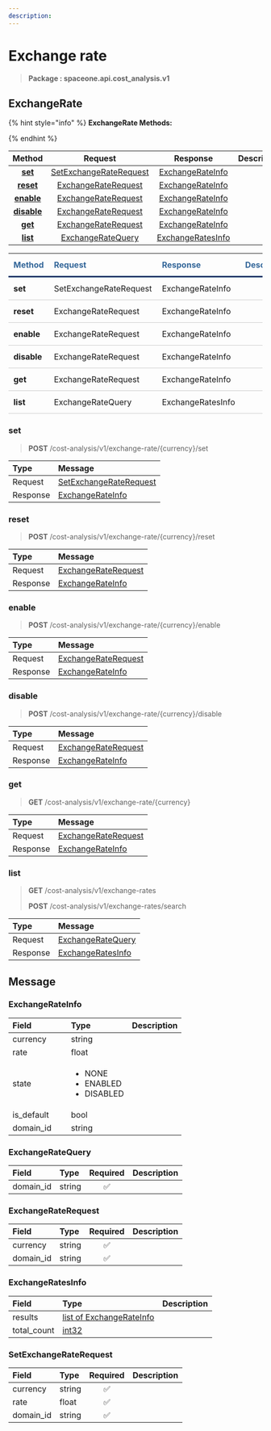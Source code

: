 ```yaml
---
description:  
---
```

# Exchange rate

>  **Package : spaceone.api.cost_analysis.v1**

## ExchangeRate

{% hint style="info" %}
**ExchangeRate Methods:**

{%  endhint %}


| Method | Request | Response | Description |
| :-----: | :--------: | :--------: | :-------------------- |
| [**set**](exchange-rate.md#set)|   [SetExchangeRateRequest](exchange-rate.md#setexchangeraterequest) |   [ExchangeRateInfo](exchange-rate.md#exchangerateinfo) |  |
| [**reset**](exchange-rate.md#reset)|   [ExchangeRateRequest](exchange-rate.md#exchangeraterequest) |   [ExchangeRateInfo](exchange-rate.md#exchangerateinfo) |  |
| [**enable**](exchange-rate.md#enable)|   [ExchangeRateRequest](exchange-rate.md#exchangeraterequest) |   [ExchangeRateInfo](exchange-rate.md#exchangerateinfo) |  |
| [**disable**](exchange-rate.md#disable)|   [ExchangeRateRequest](exchange-rate.md#exchangeraterequest) |   [ExchangeRateInfo](exchange-rate.md#exchangerateinfo) |  |
| [**get**](exchange-rate.md#get)|   [ExchangeRateRequest](exchange-rate.md#exchangeraterequest) |   [ExchangeRateInfo](exchange-rate.md#exchangerateinfo) |  |
| [**list**](exchange-rate.md#list)|   [ExchangeRateQuery](exchange-rate.md#exchangeratequery) |   [ExchangeRatesInfo](exchange-rate.md#exchangeratesinfo) |  |TEST

<table style="border-collapse: collapse; text-align: left; line-height: 1.5;">
    <thead>
    <tr>
      <th scope="cols" style="padding: 10px; font-weight: bold; vertical-align: top; color: #369; border-bottom: 3px solid #036;">Method</th>
      <th scope="cols" style="padding: 10px; font-weight: bold; vertical-align: top; color: #369; border-bottom: 3px solid #036;">Request</th>
      <th scope="cols" style="padding: 10px; font-weight: bold; vertical-align: top; color: #369; border-bottom: 3px solid #036;">Response</th>
      <th scope="cols" style="padding: 10px; font-weight: bold; vertical-align: top; color: #369; border-bottom: 3px solid #036;">Description</th>
    </tr>
    </thead>
    <tbody>
    <tr>
      <th scope="row" style="width: 80px; padding: 10px; font-weight: bold; vertical-align: top; border-bottom: 1px solid #ccc;">set</th>
      <td style="width: 150px; padding: 10px; vertical-align: top; border-bottom: 1px solid #ccc;">   SetExchangeRateRequest </td>
      <td style="width: 150px; padding: 10px; vertical-align: top; border-bottom: 1px solid #ccc;">   ExchangeRateInfo </td>
      <td style="width: 400px; padding: 10px; vertical-align: top; border-bottom: 1px solid #ccc;"></td>
    </tr>
    <tr>
      <th scope="row" style="width: 80px; padding: 10px; font-weight: bold; vertical-align: top; border-bottom: 1px solid #ccc;">reset</th>
      <td style="width: 150px; padding: 10px; vertical-align: top; border-bottom: 1px solid #ccc;">   ExchangeRateRequest </td>
      <td style="width: 150px; padding: 10px; vertical-align: top; border-bottom: 1px solid #ccc;">   ExchangeRateInfo </td>
      <td style="width: 400px; padding: 10px; vertical-align: top; border-bottom: 1px solid #ccc;"></td>
    </tr>
    <tr>
      <th scope="row" style="width: 80px; padding: 10px; font-weight: bold; vertical-align: top; border-bottom: 1px solid #ccc;">enable</th>
      <td style="width: 150px; padding: 10px; vertical-align: top; border-bottom: 1px solid #ccc;">   ExchangeRateRequest </td>
      <td style="width: 150px; padding: 10px; vertical-align: top; border-bottom: 1px solid #ccc;">   ExchangeRateInfo </td>
      <td style="width: 400px; padding: 10px; vertical-align: top; border-bottom: 1px solid #ccc;"></td>
    </tr>
    <tr>
      <th scope="row" style="width: 80px; padding: 10px; font-weight: bold; vertical-align: top; border-bottom: 1px solid #ccc;">disable</th>
      <td style="width: 150px; padding: 10px; vertical-align: top; border-bottom: 1px solid #ccc;">   ExchangeRateRequest </td>
      <td style="width: 150px; padding: 10px; vertical-align: top; border-bottom: 1px solid #ccc;">   ExchangeRateInfo </td>
      <td style="width: 400px; padding: 10px; vertical-align: top; border-bottom: 1px solid #ccc;"></td>
    </tr>
    <tr>
      <th scope="row" style="width: 80px; padding: 10px; font-weight: bold; vertical-align: top; border-bottom: 1px solid #ccc;">get</th>
      <td style="width: 150px; padding: 10px; vertical-align: top; border-bottom: 1px solid #ccc;">   ExchangeRateRequest </td>
      <td style="width: 150px; padding: 10px; vertical-align: top; border-bottom: 1px solid #ccc;">   ExchangeRateInfo </td>
      <td style="width: 400px; padding: 10px; vertical-align: top; border-bottom: 1px solid #ccc;"></td>
    </tr>
    <tr>
      <th scope="row" style="width: 80px; padding: 10px; font-weight: bold; vertical-align: top; border-bottom: 1px solid #ccc;">list</th>
      <td style="width: 150px; padding: 10px; vertical-align: top; border-bottom: 1px solid #ccc;">   ExchangeRateQuery </td>
      <td style="width: 150px; padding: 10px; vertical-align: top; border-bottom: 1px solid #ccc;">   ExchangeRatesInfo </td>
      <td style="width: 400px; padding: 10px; vertical-align: top; border-bottom: 1px solid #ccc;"></td>
    </tr></tbody>
</table> 
 

 
### set
> **POST** /cost-analysis/v1/exchange-rate/{currency}/set
>


| Type | Message |
| :--- | :--- |
| Request | [SetExchangeRateRequest](exchange-rate.md#setexchangeraterequest) |
| Response |  [ExchangeRateInfo](exchange-rate.md#exchangerateinfo)  |
 
 

 
### reset
> **POST** /cost-analysis/v1/exchange-rate/{currency}/reset
>


| Type | Message |
| :--- | :--- |
| Request | [ExchangeRateRequest](exchange-rate.md#exchangeraterequest) |
| Response |  [ExchangeRateInfo](exchange-rate.md#exchangerateinfo)  |
 
 

 
### enable
> **POST** /cost-analysis/v1/exchange-rate/{currency}/enable
>


| Type | Message |
| :--- | :--- |
| Request | [ExchangeRateRequest](exchange-rate.md#exchangeraterequest) |
| Response |  [ExchangeRateInfo](exchange-rate.md#exchangerateinfo)  |
 
 

 
### disable
> **POST** /cost-analysis/v1/exchange-rate/{currency}/disable
>


| Type | Message |
| :--- | :--- |
| Request | [ExchangeRateRequest](exchange-rate.md#exchangeraterequest) |
| Response |  [ExchangeRateInfo](exchange-rate.md#exchangerateinfo)  |
 
 

 
### get
> **GET** /cost-analysis/v1/exchange-rate/{currency}
>


| Type | Message |
| :--- | :--- |
| Request | [ExchangeRateRequest](exchange-rate.md#exchangeraterequest) |
| Response |  [ExchangeRateInfo](exchange-rate.md#exchangerateinfo)  |
 
 

 
### list
> **GET** /cost-analysis/v1/exchange-rates
>
> **POST** /cost-analysis/v1/exchange-rates/search



| Type | Message |
| :--- | :--- |
| Request | [ExchangeRateQuery](exchange-rate.md#exchangeratequery) |
| Response |  [ExchangeRatesInfo](exchange-rate.md#exchangeratesinfo)  |


## 

## Message

### ExchangeRateInfo
<table>
  <thead>
    <tr>
      <th style="text-align:left; width:100px;">Field</th>
      <th style="text-align:left">Type</th>
      <th style="text-align:left">Description</th>
    </tr>
  </thead>
  <tbody>
    <tr>
      <td style="text-align:left; width:100px;">currency</td>
      <td style="text-align:left">string</td>
<td style="text-align:left"></td>

   </tr>
    <tr>
      <td style="text-align:left; width:100px;">rate</td>
      <td style="text-align:left">float</td>
<td style="text-align:left"></td>

   </tr>
    <tr>
      <td style="text-align:left; width:100px;">state</td>
      <td style="text-align:left"><ul>
          	<li>NONE</li>
          	<li>ENABLED</li>
          	<li>DISABLED</li>
        </ul></td>
<td style="text-align:left"></td>

   </tr>
    <tr>
      <td style="text-align:left; width:100px;">is_default</td>
      <td style="text-align:left">bool</td>
<td style="text-align:left"></td>

   </tr>
    <tr>
      <td style="text-align:left; width:100px;">domain_id</td>
      <td style="text-align:left">string</td>
<td style="text-align:left"></td>

   </tr>
  </tbody>
</table>



### ExchangeRateQuery
| Field | Type | Required | Description |
| :--- | :--- | :---: | :--- |
| domain_id |string|✅| |

### ExchangeRateRequest
| Field | Type | Required | Description |
| :--- | :--- | :---: | :--- |
| currency |string|✅| |
| domain_id |string|✅| |

### ExchangeRatesInfo
| Field | Type |  Description |
| :--- | :--- | :--- |
| results |[list of ExchangeRateInfo](exchange-rate.md#exchangerateinfo) | |
| total_count |[int32](https://github.com/protocolbuffers/protobuf/blob/master/src/google/protobuf/type.proto) | |

### SetExchangeRateRequest
| Field | Type | Required | Description |
| :--- | :--- | :---: | :--- |
| currency |string|✅| |
| rate |float|✅| |
| domain_id |string|✅| |
